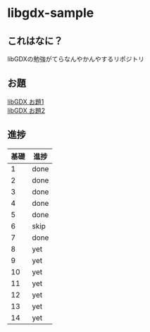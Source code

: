 # libgdx-sample

## これはなに？

libGDXの勉強がてらなんやかんやするリポジトリ

## お題

[libGDX お題1](http://qiita.com/search?page=2&q=user%3Ashinsan68k+tag%3AlibGDX&sort=created)  
[libGDX お題2](http://qiita.com/search?page=1&q=user%3Ashinsan68k+tag%3AlibGDX&sort=created)

## 進捗


| 基礎 | 進捗  |  
|-----|-------|  
|1    | done|  
|2    | done|  
|3    | done|  
|4    | done|  
|5    | done|  
|6    | skip|  
|7    | done|  
|8    | yet |  
|9    | yet |  
|10   | yet |  
|11   | yet |  
|12   | yet |  
|13   | yet |  
|14   | yet |  

